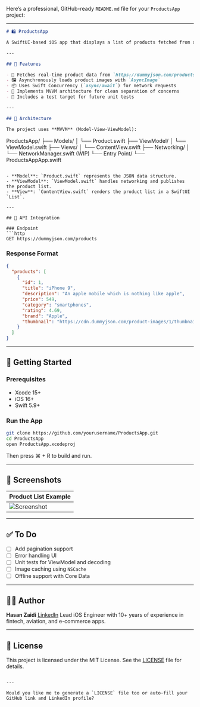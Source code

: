 
Here’s a professional, GitHub-ready `README.md` file for your `ProductsApp` project:

---

```markdown
# 🛍️ ProductsApp

A SwiftUI-based iOS app that displays a list of products fetched from a remote API. Built with modern `async/await` concurrency and follows the MVVM architecture.

---

## 📱 Features

- 🔄 Fetches real-time product data from `https://dummyjson.com/products`
- 🖼 Asynchronously loads product images with `AsyncImage`
- 📦 Uses Swift Concurrency (`async/await`) for network requests
- 🧠 Implements MVVM architecture for clean separation of concerns
- 🧪 Includes a test target for future unit tests

---

## 🧱 Architecture

The project uses **MVVM** (Model-View-ViewModel):

```

ProductsApp/
├── Models/
│   └── Product.swift
├── ViewModel/
│   └── ViewModel.swift
├── Views/
│   └── ContentView\.swift
├── Networking/
│   └── NetworkManager.swift (WIP)
└── Entry Point/
└── ProductsAppApp.swift

````

- **Model**: `Product.swift` represents the JSON data structure.
- **ViewModel**: `ViewModel.swift` handles networking and publishes the product list.
- **View**: `ContentView.swift` renders the product list in a SwiftUI `List`.

---

## 🔌 API Integration

### Endpoint
```http
GET https://dummyjson.com/products
````

### Response Format

```json
{
  "products": [
    {
      "id": 1,
      "title": "iPhone 9",
      "description": "An apple mobile which is nothing like apple",
      "price": 549,
      "category": "smartphones",
      "rating": 4.69,
      "brand": "Apple",
      "thumbnail": "https://cdn.dummyjson.com/product-images/1/thumbnail.jpg"
    }
  ]
}
```

---

## 🚀 Getting Started

### Prerequisites

* Xcode 15+
* iOS 16+
* Swift 5.9+

### Run the App

```bash
git clone https://github.com/yourusername/ProductsApp.git
cd ProductsApp
open ProductsApp.xcodeproj
```

Then press ⌘ + R to build and run.

---

## 📸 Screenshots

| Product List Example                                                             |
| -------------------------------------------------------------------------------- |
| ![Screenshot](https://via.placeholder.com/300x600?text=Product+List+Placeholder) |

---

## ✅ To Do

* [ ] Add pagination support
* [ ] Error handling UI
* [ ] Unit tests for ViewModel and decoding
* [ ] Image caching using `NSCache`
* [ ] Offline support with Core Data

---

## 👨‍💻 Author

**Hasan Zaidi**
[LinkedIn](https://www.linkedin.com/in/hasan-zaidi)
Lead iOS Engineer with 10+ years of experience in fintech, aviation, and e-commerce apps.

---

## 📄 License

This project is licensed under the MIT License. See the [LICENSE](LICENSE) file for details.

```

---

Would you like me to generate a `LICENSE` file too or auto-fill your GitHub link and LinkedIn profile?
```
